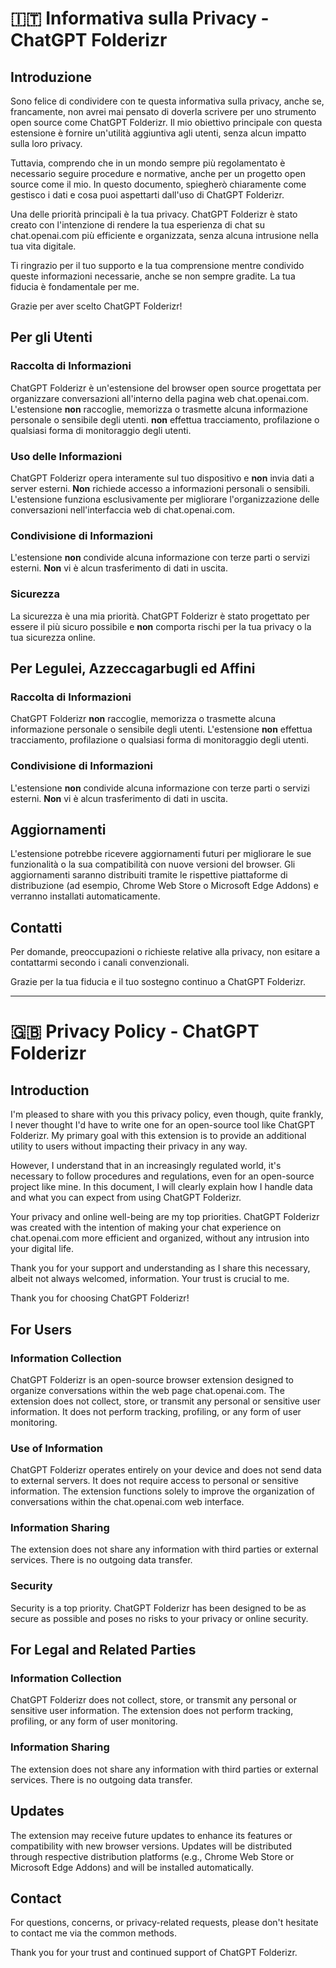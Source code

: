 # 🇮🇹 Informativa sulla Privacy - ChatGPT Folderizr

## Introduzione

Sono felice di condividere con te questa informativa sulla privacy, anche se, francamente, non avrei mai pensato di doverla scrivere per uno strumento open source come ChatGPT Folderizr. Il mio obiettivo principale con questa estensione è fornire un'utilità aggiuntiva agli utenti, senza alcun impatto sulla loro privacy.

Tuttavia, comprendo che in un mondo sempre più regolamentato è necessario seguire procedure e normative, anche per un progetto open source come il mio. In questo documento, spiegherò chiaramente come gestisco i dati e cosa puoi aspettarti dall'uso di ChatGPT Folderizr.

Una delle priorità principali è la tua privacy. ChatGPT Folderizr è stato creato con l'intenzione di rendere la tua esperienza di chat su chat.openai.com più efficiente e organizzata, senza alcuna intrusione nella tua vita digitale.

Ti ringrazio per il tuo supporto e la tua comprensione mentre condivido queste informazioni necessarie, anche se non sempre gradite. La tua fiducia è fondamentale per me.

Grazie per aver scelto ChatGPT Folderizr!

## Per gli Utenti

### Raccolta di Informazioni

ChatGPT Folderizr è un'estensione del browser open source progettata per organizzare conversazioni all'interno della pagina web chat.openai.com. L'estensione **non** raccoglie, memorizza o trasmette alcuna informazione personale o sensibile degli utenti. **non** effettua tracciamento, profilazione o qualsiasi forma di monitoraggio degli utenti.

### Uso delle Informazioni

ChatGPT Folderizr opera interamente sul tuo dispositivo e **non** invia dati a server esterni. **Non** richiede accesso a informazioni personali o sensibili. L'estensione funziona esclusivamente per migliorare l'organizzazione delle conversazioni nell'interfaccia web di chat.openai.com.

### Condivisione di Informazioni

L'estensione **non** condivide alcuna informazione con terze parti o servizi esterni. **Non** vi è alcun trasferimento di dati in uscita.

### Sicurezza

La sicurezza è una mia priorità. ChatGPT Folderizr è stato progettato per essere il più sicuro possibile e **non** comporta rischi per la tua privacy o la tua sicurezza online.

## Per Legulei, Azzeccagarbugli ed Affini

### Raccolta di Informazioni

ChatGPT Folderizr **non** raccoglie, memorizza o trasmette alcuna informazione personale o sensibile degli utenti. L'estensione **non** effettua tracciamento, profilazione o qualsiasi forma di monitoraggio degli utenti.

### Condivisione di Informazioni

L'estensione **non** condivide alcuna informazione con terze parti o servizi esterni. **Non** vi è alcun trasferimento di dati in uscita.

## Aggiornamenti

L'estensione potrebbe ricevere aggiornamenti futuri per migliorare le sue funzionalità o la sua compatibilità con nuove versioni del browser. Gli aggiornamenti saranno distribuiti tramite le rispettive piattaforme di distribuzione (ad esempio, Chrome Web Store o Microsoft Edge Addons) e verranno installati automaticamente.

## Contatti

Per domande, preoccupazioni o richieste relative alla privacy, non esitare a contattarmi secondo i canali convenzionali.

Grazie per la tua fiducia e il tuo sostegno continuo a ChatGPT Folderizr.


-----

# 🇬🇧 Privacy Policy - ChatGPT Folderizr

## Introduction

I'm pleased to share with you this privacy policy, even though, quite frankly, I never thought I'd have to write one for an open-source tool like ChatGPT Folderizr. My primary goal with this extension is to provide an additional utility to users without impacting their privacy in any way.

However, I understand that in an increasingly regulated world, it's necessary to follow procedures and regulations, even for an open-source project like mine. In this document, I will clearly explain how I handle data and what you can expect from using ChatGPT Folderizr.

Your privacy and online well-being are my top priorities. ChatGPT Folderizr was created with the intention of making your chat experience on chat.openai.com more efficient and organized, without any intrusion into your digital life.

Thank you for your support and understanding as I share this necessary, albeit not always welcomed, information. Your trust is crucial to me.

Thank you for choosing ChatGPT Folderizr!

## For Users

### Information Collection

ChatGPT Folderizr is an open-source browser extension designed to organize conversations within the web page chat.openai.com. The extension does not collect, store, or transmit any personal or sensitive user information. It does not perform tracking, profiling, or any form of user monitoring.

### Use of Information

ChatGPT Folderizr operates entirely on your device and does not send data to external servers. It does not require access to personal or sensitive information. The extension functions solely to improve the organization of conversations within the chat.openai.com web interface.

### Information Sharing

The extension does not share any information with third parties or external services. There is no outgoing data transfer.

### Security

Security is a top priority. ChatGPT Folderizr has been designed to be as secure as possible and poses no risks to your privacy or online security.

## For Legal and Related Parties

### Information Collection

ChatGPT Folderizr does not collect, store, or transmit any personal or sensitive user information. The extension does not perform tracking, profiling, or any form of user monitoring.

### Information Sharing

The extension does not share any information with third parties or external services. There is no outgoing data transfer.

## Updates

The extension may receive future updates to enhance its features or compatibility with new browser versions. Updates will be distributed through respective distribution platforms (e.g., Chrome Web Store or Microsoft Edge Addons) and will be installed automatically.

## Contact

For questions, concerns, or privacy-related requests, please don't hesitate to contact me via the common methods.

Thank you for your trust and continued support of ChatGPT Folderizr.
